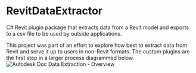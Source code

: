 # RevitDataExtractor

C# Revit plugin package that extracts data from a Revit model and exports to a csv file to be used by outside applications. 

This project was part of an effort to explore how best to extract data from Revit and serve it up to users in non-Revit formats. The custom plugins are the first step in a larger process diagrammed below.
![Autodesk Doc Data Extraction - Overview](https://user-images.githubusercontent.com/15107515/156261742-826e0182-aa5c-48fd-aaf5-36be4b577aa0.png)
